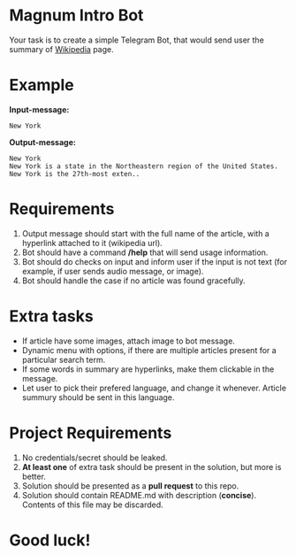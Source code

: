 # Magnum Intro Bot
Your task is to create a simple Telegram Bot, that would send user the summary of [Wikipedia](https://en.wikipedia.org/) page.

# Example
__Input-message:__
```
New York
```
__Output-message:__
```
New York
New York is a state in the Northeastern region of the United States. New York is the 27th-most exten..
```
# Requirements
1. Output message should start with the full name of the article, with a hyperlink attached to it (wikipedia url).
2. Bot should have a command __/help__ that will send usage information.
3. Bot should do checks on input and inform user if the input is not text (for example, if user sends audio message, or image).
4. Bot should handle the case if no article was found gracefully.

# Extra tasks
- If article have some images, attach image to bot message.
- Dynamic menu with options, if there are multiple articles present for a particular search term.
- If some words in summary are hyperlinks, make them clickable in the message.
- Let user to pick their prefered language, and change it whenever. Article summury should be sent in this language.


# Project Requirements
1. No credentials/secret should be leaked.
3. __At least one__ of extra task should be present in the solution, but more is better.
4. Solution should be presented as a __pull request__ to this repo.
5. Solution should contain README.md with description (__concise__). Contents of this file may be discarded.

# Good luck!
